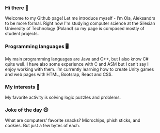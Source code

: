 ### Hi there 👋
Welcome to my Github page! Let me introduce myself - I’m Ola, Aleksandra to be more formal. Right now I'm studying computer science at the Silesian University of Technology (Poland) so my page is composed mostly of student projects. 

### Programming languages 🖥️
My main programming languages are Java and C++, but I also know C# quite well.
I have also some experience with C and ASM but I can't say I enjoy working with them.
I’m currently learning how to create Unity games and web pages with HTML, Bootsrap, React and CSS.

### My interests 💬
My favorite activity is solving logic puzzles and problems.

### Joke of the day 😄
What are computers' favorite snacks?
Microchips, phish sticks, and cookies. But just a few bytes of each.
<!--


- 🔭 I’m currently working on ...
- 🌱 I’m currently learning ...
- 👯 I’m looking to collaborate on ...
- 🤔 I’m looking for help with ...
- 💬 Ask me about ...
- 📫 How to reach me: ...
- 😄 Pronouns: ...
- ⚡ Fun fact: ...
-->
